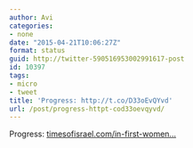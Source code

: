 ```yaml
---
author: Avi
categories:
- none
date: "2015-04-21T10:06:27Z"
format: status
guid: http://twitter-590516953002991617-post
id: 10397
tags:
- micro
- tweet
title: 'Progress: http://t.co/D33oEvQYvd'
url: /post/progress-httpt-cod33oevqyvd/
---
```

Progress: [timesofisrael.com/in-first-women…](http://www.timesofisrael.com/in-first-women-of-the-wall-pray-with-full-sized-torah-scroll/)